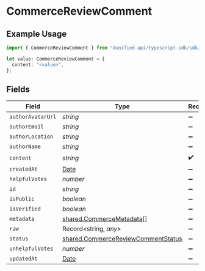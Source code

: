 # CommerceReviewComment

## Example Usage

```typescript
import { CommerceReviewComment } from "@unified-api/typescript-sdk/sdk/models/shared";

let value: CommerceReviewComment = {
  content: "<value>",
};
```

## Fields

| Field                                                                                           | Type                                                                                            | Required                                                                                        | Description                                                                                     |
| ----------------------------------------------------------------------------------------------- | ----------------------------------------------------------------------------------------------- | ----------------------------------------------------------------------------------------------- | ----------------------------------------------------------------------------------------------- |
| `authorAvatarUrl`                                                                               | *string*                                                                                        | :heavy_minus_sign:                                                                              | N/A                                                                                             |
| `authorEmail`                                                                                   | *string*                                                                                        | :heavy_minus_sign:                                                                              | N/A                                                                                             |
| `authorLocation`                                                                                | *string*                                                                                        | :heavy_minus_sign:                                                                              | N/A                                                                                             |
| `authorName`                                                                                    | *string*                                                                                        | :heavy_minus_sign:                                                                              | N/A                                                                                             |
| `content`                                                                                       | *string*                                                                                        | :heavy_check_mark:                                                                              | N/A                                                                                             |
| `createdAt`                                                                                     | [Date](https://developer.mozilla.org/en-US/docs/Web/JavaScript/Reference/Global_Objects/Date)   | :heavy_minus_sign:                                                                              | N/A                                                                                             |
| `helpfulVotes`                                                                                  | *number*                                                                                        | :heavy_minus_sign:                                                                              | N/A                                                                                             |
| `id`                                                                                            | *string*                                                                                        | :heavy_minus_sign:                                                                              | N/A                                                                                             |
| `isPublic`                                                                                      | *boolean*                                                                                       | :heavy_minus_sign:                                                                              | N/A                                                                                             |
| `isVerified`                                                                                    | *boolean*                                                                                       | :heavy_minus_sign:                                                                              | N/A                                                                                             |
| `metadata`                                                                                      | [shared.CommerceMetadata](../../../sdk/models/shared/commercemetadata.md)[]                     | :heavy_minus_sign:                                                                              | N/A                                                                                             |
| `raw`                                                                                           | Record<string, *any*>                                                                           | :heavy_minus_sign:                                                                              | N/A                                                                                             |
| `status`                                                                                        | [shared.CommerceReviewCommentStatus](../../../sdk/models/shared/commercereviewcommentstatus.md) | :heavy_minus_sign:                                                                              | N/A                                                                                             |
| `unhelpfulVotes`                                                                                | *number*                                                                                        | :heavy_minus_sign:                                                                              | N/A                                                                                             |
| `updatedAt`                                                                                     | [Date](https://developer.mozilla.org/en-US/docs/Web/JavaScript/Reference/Global_Objects/Date)   | :heavy_minus_sign:                                                                              | N/A                                                                                             |